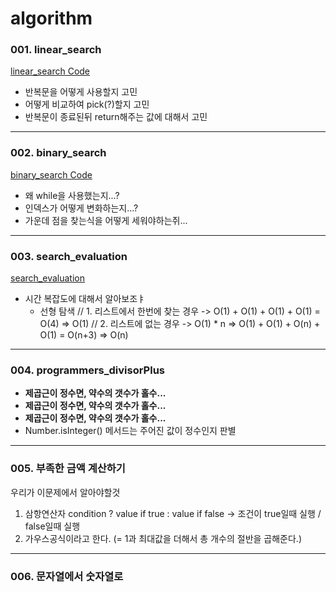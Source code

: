 # algorithm
### 001. linear_search

[linear_search Code](https://github.com/MIINII/algorithm/blob/main/001_linear_search.js)

- 반복문을 어떻게 사용할지 고민
- 어떻게 비교하여 pick(?)할지 고민
- 반복문이 종료된뒤 return해주는 값에 대해서 고민

---
### 002. binary_search

[binary_search Code](https://github.com/MIINII/algorithm/blob/main/002_binary_search.js)

- 왜 while을 사용했는지...?
- 인덱스가 어떻게 변화하는지...?
- 가운데 점을 찾는식을 어떻게 세워야하는쥐...
---
### 003. search_evaluation
[search_evaluation](https://github.com/MIINII/algorithm/blob/main/003_search_evaluation.js)


- 시간 복잡도에 대해서 알아보조ㅑ
  *  선형 탐색
// 1. 리스트에서 한번에 찾는 경우 -> O(1) + O(1) + O(1) + O(1) = O(4) => O(1)
// 2. 리스트에 없는 경우 -> O(1) * n => O(1) + O(1) + O(n) + O(1) = O(n+3) => O(n)

---
### 004. programmers_divisorPlus

- **제곱근이 정수면, 약수의 갯수가 홀수...**
- **제곱근이 정수면, 약수의 갯수가 홀수...**
- **제곱근이 정수면, 약수의 갯수가 홀수...**
- Number.isInteger() 메서드는 주어진 값이 정수인지 판별
---
### 005. 부족한 금액 계산하기

우리가 이문제에서 알아야할것
 01. 삼항연산자
 condition ? value if true : value if false
 -> 조건이 true일때 실행 / false일때 실행
 02. 가우스공식이라고 한다.
   (= 1과 최대값을 더해서 총 개수의 절반을 곱해준다.)
---
### 006. 문자열에서 숫자열로

